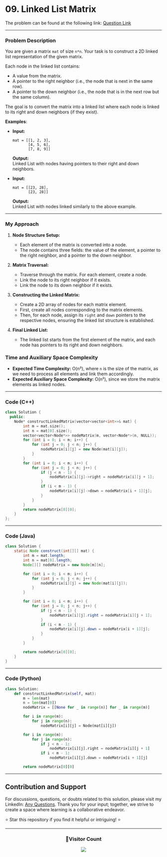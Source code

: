 # **09. Linked List Matrix**

The problem can be found at the following link: [Question Link](https://www.geeksforgeeks.org/problems/linked-list-matrix/1)

---

### Problem Description

You are given a matrix `mat` of size `n*n`. Your task is to construct a 2D linked list representation of the given matrix.

Each node in the linked list contains:

- A value from the matrix.
- A pointer to the right neighbor (i.e., the node that is next in the same row).
- A pointer to the down neighbor (i.e., the node that is in the next row but the same column).

The goal is to convert the matrix into a linked list where each node is linked to its right and down neighbors (if they exist).

**Examples**:

- **Input:**

  ```
  mat = [[1, 2, 3],
         [4, 5, 6],
         [7, 8, 9]]
  ```

  **Output:**  
  Linked List with nodes having pointers to their right and down neighbors.

- **Input:**
  ```
  mat = [[23, 28],
         [23, 28]]
  ```
  **Output:**  
  Linked List with nodes linked similarly to the above example.

---

### My Approach

1. **Node Structure Setup:**

   - Each element of the matrix is converted into a node.
   - The node contains three fields: the value of the element, a pointer to the right neighbor, and a pointer to the down neighbor.

2. **Matrix Traversal:**

   - Traverse through the matrix. For each element, create a node.
   - Link the node to its right neighbor if it exists.
   - Link the node to its down neighbor if it exists.

3. **Constructing the Linked Matrix:**

   - Create a 2D array of nodes for each matrix element.
   - First, create all nodes corresponding to the matrix elements.
   - Then, for each node, assign its `right` and `down` pointers to the respective nodes, ensuring the linked list structure is established.

4. **Final Linked List:**
   - The linked list starts from the first element of the matrix, and each node has pointers to its right and down neighbors.

### Time and Auxiliary Space Complexity

- **Expected Time Complexity:** O(n²), where `n` is the size of the matrix, as we need to process all elements and link them accordingly.
- **Expected Auxiliary Space Complexity:** O(n²), since we store the matrix elements as linked nodes.

---

### Code (C++)

```cpp
class Solution {
  public:
    Node* constructLinkedMatrix(vector<vector<int>>& mat) {
        int m = mat.size();
        int n = mat[0].size();
        vector<vector<Node*>> nodeMatrix(m, vector<Node*>(n, NULL));
        for (int i = 0; i < m; i++) {
            for (int j = 0; j < n; j++) {
                nodeMatrix[i][j] = new Node(mat[i][j]);
            }
        }
        for (int i = 0; i < m; i++) {
            for (int j = 0; j < n; j++) {
                if (j < n - 1) {
                    nodeMatrix[i][j]->right = nodeMatrix[i][j + 1];
                }
                if (i < m - 1) {
                    nodeMatrix[i][j]->down = nodeMatrix[i + 1][j];
                }
            }
        }
        return nodeMatrix[0][0];
    }
};
```

---

### Code (Java)

```java
class Solution {
    static Node construct(int[][] mat) {
        int m = mat.length;
        int n = mat[0].length;
        Node[][] nodeMatrix = new Node[m][n];

        for (int i = 0; i < m; i++) {
            for (int j = 0; j < n; j++) {
                nodeMatrix[i][j] = new Node(mat[i][j]);
            }
        }

        for (int i = 0; i < m; i++) {
            for (int j = 0; j < n; j++) {
                if (j < n - 1) {
                    nodeMatrix[i][j].right = nodeMatrix[i][j + 1];
                }
                if (i < m - 1) {
                    nodeMatrix[i][j].down = nodeMatrix[i + 1][j];
                }
            }
        }

        return nodeMatrix[0][0];
    }
}
```

---

### Code (Python)

```python
class Solution:
    def constructLinkedMatrix(self, mat):
        m = len(mat)
        n = len(mat[0])
        nodeMatrix = [[None for _ in range(n)] for _ in range(m)]

        for i in range(m):
            for j in range(n):
                nodeMatrix[i][j] = Node(mat[i][j])

        for i in range(m):
            for j in range(n):
                if j < n - 1:
                    nodeMatrix[i][j].right = nodeMatrix[i][j + 1]
                if i < m - 1:
                    nodeMatrix[i][j].down = nodeMatrix[i + 1][j]

        return nodeMatrix[0][0]
```

---

## Contribution and Support

For discussions, questions, or doubts related to this solution, please visit my LinkedIn: [Any Questions](https://www.linkedin.com/in/patel-hetkumar-sandipbhai-8b110525a/). Thank you for your input; together, we strive to create a space where learning is a collaborative endeavor.

⭐ Star this repository if you find it helpful or intriguing! ⭐

---

<div align="center">
  <h3><b>📍Visitor Count</b></h3>
</div>

<p align="center" >   
  <img src="https://profile-counter.glitch.me/Hunterdii/count.svg" />  
</p>
